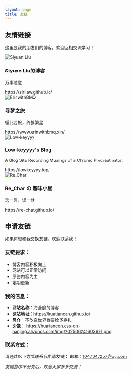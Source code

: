 ```yaml
---
layout: page
title: 友链
---
```



## 友情链接

这里是我的朋友们的博客，欢迎互相交流学习！

<div class="friend-links-grid">
  <!-- 示例友链卡片 -->
  <div class="friend-card">
    <div class="friend-avatar">
      <img src="https://huatiancen.oss-cn-nanjing.aliyuncs.com/img/202506241944323.jpg" alt="Siyuan Liu">
    </div>
    <div class="friend-info">
      <h3 class="friend-name">Siyuan Liu的博客</h3>
      <p class="friend-desc">万事胜意</p>
      <div class="friend-meta">
        <span class="friend-domain">https://sirilaw.github.io/</span>
      </div>
    </div>
    <a href="https://sirilaw.github.io/" class="friend-link" target="_blank" rel="noopener">
      <i class="fas fa-external-link-alt"></i>
    </a>
  </div>

  <div class="friend-card">
    <div class="friend-avatar">
      <img src="https://erinwithbmq.github.io/images/avatar.jpg" alt=" ErinwithBMQ">
    </div>
    <div class="friend-info">
      <h3 class="friend-name">寻梦之旅</h3>
      <p class="friend-desc">循此苦旅，终抵繁星</p>
      <div class="friend-meta">
        <span class="friend-domain">https://www.erinwithbmq.xin/</span>
      </div>
    </div>
    <a href=" https://www.erinwithbmq.xin/" class="friend-link" target="_blank" rel="noopener">
      <i class="fas fa-external-link-alt"></i>
    </a>
  </div>
  <div class="friend-card">
    <div class="friend-avatar">
      <img src="https://lowkeyyyy.top/assets/img/prof_pic.jpg?defcbf0a4ad1141eb5e649f904ea8916" alt="Low-keyyyy">
    </div>
    <div class="friend-info">
      <h3 class="friend-name">Low-keyyyy's Blog</h3>
      <p class="friend-desc">A Blog Site Recording Musings of a Chronic Procrastinator.</p>
      <div class="friend-meta">
        <span class="friend-domain">https://lowkeyyyy.top/</span>
      </div>
    </div>
    <a href="https://lowkeyyyy.top/" class="friend-link" target="_blank" rel="noopener">
      <i class="fas fa-external-link-alt"></i>
    </a>
  </div>

  <div class="friend-card">
    <div class="friend-avatar">
      <img src="https://my-github-blog.oss-cn-hangzhou.aliyuncs.com/avatar.png" alt="Re_Char">
    </div>
    <div class="friend-info">
      <h3 class="friend-name">Re_Char の 趣味小屋</h3>
      <p class="friend-desc">逸一时，误一世</p>
      <div class="friend-meta">
        <span class="friend-domain">https://re-char.github.io/</span>
      </div>
    </div>
    <a href="https://re-char.github.io/" class="friend-link" target="_blank" rel="noopener">
      <i class="fas fa-external-link-alt"></i>
    </a>
  </div>
</div>


## 申请友链

如果你想和我交换友链，欢迎联系我！

### 友链要求：
- 博客内容积极向上
- 网站可以正常访问
- 原创内容为主
- 定期更新

### 我的信息：
- **网站名称**：海苔脆的博客
- **网站地址**：https://huatiancen.github.io/
- **简介**：不改变世界也要给予挣扎
- **头像**： https://huatiancen.oss-cn-nanjing.aliyuncs.com/img/202506241603691.png

### 联系方式：
请通过以下方式联系我申请友链：
邮箱：1047347257@qq.com


*友链排序不分先后，欢迎大家多多交流！*
